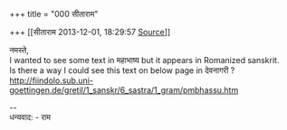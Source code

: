 +++
title = "000 सीताराम"

+++
[[सीताराम	2013-12-01, 18:29:57 [Source](https://groups.google.com/g/samskrita/c/bimWxHgEkIc)]]



नमस्ते,  
I wanted to see some text in महाभाष्य but it appears in Romanized sanskrit.  
Is there a way I could see this text on below page in देवनागरी ?  
<http://fiindolo.sub.uni-goettingen.de/gretil/1_sanskr/6_sastra/1_gram/pmbhassu.htm>  
  
  
--  
धन्यवाद: - राम

